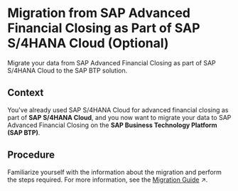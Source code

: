 <!-- loio51b6705400504ef1b9faa22e24995f91 -->

# Migration from SAP Advanced Financial Closing as Part of SAP S/4HANA Cloud \(Optional\)

Migrate your data from SAP Advanced Financial Closing as part of SAP S/4HANA Cloud to the SAP BTP solution.



<a name="loio51b6705400504ef1b9faa22e24995f91__context_zjc_5dp_n5b"/>

## Context

You've already used SAP S/4HANA Cloud for advanced financial closing as part of **SAP S/4HANA Cloud**, and you now want to migrate your data to SAP Advanced Financial Closing on the **SAP Business Technology Platform \(SAP BTP\)**.



<a name="loio51b6705400504ef1b9faa22e24995f91__steps_tf1_k2p_n5b"/>

## Procedure

Familiarize yourself with the information about the migration and perform the steps required. For more information, see the [Migration Guide](https://help.sap.com/viewer/c67f40b6823f4b33ad8abe58303db75b/SHIP/en-US/025204e29f8b43b282099d44470de1fc.html "Get an overview of what this migration guide covers.") :arrow_upper_right:.

